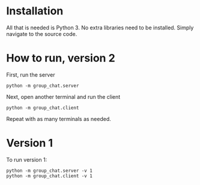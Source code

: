 # Installation

All that is needed is Python 3. No extra libraries need to be installed.
Simply navigate to the source code.

# How to run, version 2

First, run the server

```
python -m group_chat.server
```

Next, open another terminal and run the client

```
python -m group_chat.client
```

Repeat with as many terminals as needed.

# Version 1

To run version 1:

```
python -m group_chat.server -v 1
python -m group_chat.client -v 1
```

